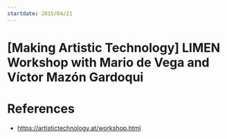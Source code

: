 ```yaml
---
startdate: 2015/04/21
---
```

# [Making Artistic Technology] LIMEN Workshop with Mario de Vega and Víctor Mazón Gardoqui

# References
* https://artistictechnology.at/workshop.html
